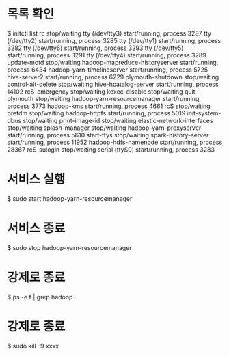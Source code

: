# 목록 확인 
$ initctl list 
rc stop/waiting
tty (/dev/tty3) start/running, process 3287
tty (/dev/tty2) start/running, process 3285
tty (/dev/tty1) start/running, process 3282
tty (/dev/tty6) start/running, process 3293
tty (/dev/tty5) start/running, process 3291
tty (/dev/tty4) start/running, process 3289
update-motd stop/waiting
hadoop-mapreduce-historyserver start/running, process 6434
hadoop-yarn-timelineserver start/running, process 5725
hive-server2 start/running, process 6229
plymouth-shutdown stop/waiting
control-alt-delete stop/waiting
hive-hcatalog-server start/running, process 14102
rcS-emergency stop/waiting
kexec-disable stop/waiting
quit-plymouth stop/waiting
hadoop-yarn-resourcemanager start/running, process 3773
hadoop-kms start/running, process 4661
rcS stop/waiting
prefdm stop/waiting
hadoop-httpfs start/running, process 5019
init-system-dbus stop/waiting
print-image-id stop/waiting
elastic-network-interfaces stop/waiting
splash-manager stop/waiting
hadoop-yarn-proxyserver start/running, process 5610
start-ttys stop/waiting
spark-history-server start/running, process 11952
hadoop-hdfs-namenode start/running, process 28367
rcS-sulogin stop/waiting
serial (ttyS0) start/running, process 3283

# 서비스 실행
$ sudo start hadoop-yarn-resourcemanager

# 서비스 종료 
$ sudo stop hadoop-yarn-resourcemanager

# 강제로 종료 
$ ps -e f | grep hadoop

# 강제로 종료 
$ sudo kill -9 xxxx
